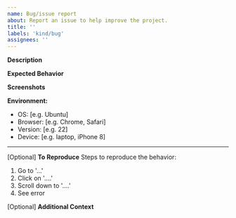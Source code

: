 ```yaml
---
name: Bug/issue report
about: Report an issue to help improve the project.
title: ''
labels: 'kind/bug'
assignees: ''
---
```

**Description**
<!-- A brief description of the issue. -->

**Expected Behavior**
<!-- A brief description of what you expected to happen. -->

**Screenshots**
<!-- Add screenshots, if applicable, to help explain your problem. -->

**Environment:**
 - OS: [e.g. Ubuntu]
 - Browser: [e.g. Chrome, Safari]
 - Version: [e.g. 22]
 - Device: [e.g. laptop, iPhone 8]

---
[Optional] **To Reproduce**
Steps to reproduce the behavior:
1. Go to '...'
2. Click on '....'
3. Scroll down to '....'
4. See error

[Optional] **Additional Context**
<!-- Add any other context about the problem here. -->
